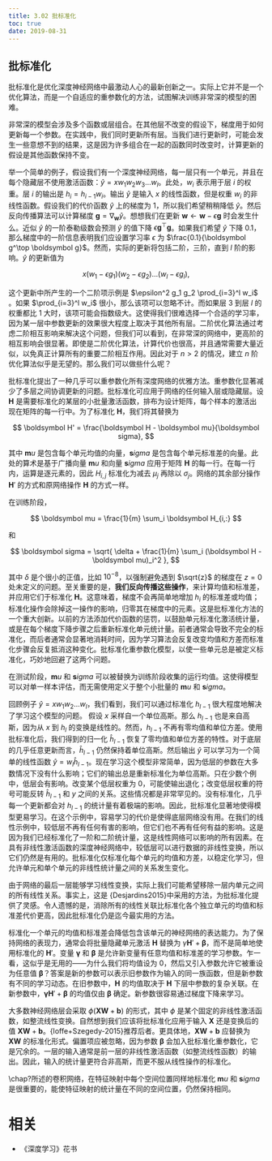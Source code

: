 ```yaml
---
title: 3.02 批标准化
toc: true
date: 2019-08-31
---
```


## 批标准化

批标准化是优化深度神经网络中最激动人心的最新创新之一。实际上它并不是一个优化算法，而是一个自适应的重参数化的方法，试图解决训练非常深的模型的困难。

非常深的模型会涉及多个函数或层组合。在其他层不改变的假设下，梯度用于如何更新每一个参数。在实践中，我们同时更新所有层。当我们进行更新时，可能会发生一些意想不到的结果，这是因为许多组合在一起的函数同时改变时，计算更新的假设是其他函数保持不变。

举一个简单的例子，假设我们有一个深度神经网络，每一层只有一个单元，并且在每个隐藏层不使用激活函数：$\hat{y} = xw_1 w_2 w_3 \dots w_l$。此处，$w_i$ 表示用于层 $i$ 的权重。层 $i$ 的输出是 $h_i = h_{i-1} w_i$。输出 $\hat{y}$ 是输入 $x$ 的线性函数，但是权重 $w_i$ 的非线性函数。假设我们的代价函数 $\hat{y}$ 上的梯度为 $1$，所以我们希望稍稍降低 $\hat{y}$。然后反向传播算法可以计算梯度 $\boldsymbol g = \nabla_{\boldsymbol w} \hat{y}$。想想我们在更新 $\boldsymbol w \leftarrow \boldsymbol w - \epsilon \boldsymbol g$ 时会发生什么。近似 $\hat{y}$ 的一阶泰勒级数会预测 $\hat{y}$ 的值下降 $\epsilon \boldsymbol g^\top \boldsymbol g$。如果我们希望 $\hat{y}$ 下降 $0.1$，那么梯度中的一阶信息表明我们应设置学习率 $\epsilon$ 为 $\frac{0.1}{\boldsymbol g^\top \boldsymbol g}$。然而，实际的更新将包括二阶，三阶，直到 $l$ 阶的影响。$\hat{y}$ 的更新值为


$$
x(w_1-\epsilon g_1)(w_2-\epsilon g_2)\dots(w_l-\epsilon g_l),
$$

这个更新中所产生的一个二阶项示例是 $\epsilon^2 g_1 g_2 \prod_{i=3}^l w_i$ 。如果 $\prod_{i=3}^l w_i$ 很小，那么该项可以忽略不计。而如果层 $3$ 到层 $l$ 的权重都比 $1$ 大时，该项可能会指数级大。这使得我们很难选择一个合适的学习率，因为某一层中参数更新的效果很大程度上取决于其他所有层。二阶优化算法通过考虑二阶相互影响来解决这个问题，但我们可以看到，在非常深的网络中，更高阶的相互影响会很显著。即使是二阶优化算法，计算代价也很高，并且通常需要大量近似，以免真正计算所有的重要二阶相互作用。因此对于 $n>2$ 的情况，建立 $n$ 阶优化算法似乎是无望的。那么我们可以做些什么呢？


批标准化提出了一种几乎可以重参数化所有深度网络的优雅方法。重参数化显著减少了多层之间协调更新的问题。批标准化可应用于网络的任何输入层或隐藏层。设 $\boldsymbol H$ 是需要标准化的某层的小批量激活函数，排布为设计矩阵，每个样本的激活出现在矩阵的每一行中。为了标准化 $\boldsymbol H$，我们将其替换为

$$
\boldsymbol H' = \frac{\boldsymbol H - \boldsymbol mu}{\boldsymbol sigma},
$$

其中 $\boldsymbol mu$ 是包含每个单元均值的向量，$\boldsymbol sigma$ 是包含每个单元标准差的向量。此处的算术是基于广播向量 $\boldsymbol mu$ 和向量 $\boldsymbol sigma$ 应用于矩阵 $\boldsymbol H$ 的每一行。在每一行内，运算是逐元素的，因此 $H_{i,j}$ 标准化为减去 $\mu_j$ 再除以 $\sigma_j$。网络的其余部分操作 $\boldsymbol H'$ 的方式和原网络操作 $\boldsymbol H$ 的方式一样。

在训练阶段，

$$
\boldsymbol mu = \frac{1}{m} \sum_i \boldsymbol H_{i,:}
$$

和

$$
\boldsymbol sigma = \sqrt{ \delta + \frac{1}{m} \sum_i (\boldsymbol H - \boldsymbol mu)_i^2 },
$$

其中 $\delta$ 是个很小的正值，比如 $10^{-8}$，以强制避免遇到 $\sqrt{z}$ 的梯度在 $z=0$ 处未定义的问题。至关重要的是，**我们反向传播这些操作**，来计算均值和标准差，并应用它们于标准化 $\boldsymbol H$。这意味着，梯度不会再简单地增加 $h_i$ 的标准差或均值；标准化操作会除掉这一操作的影响，归零其在梯度中的元素。这是批标准化方法的一个重大创新。以前的方法添加代价函数的惩罚，以鼓励单元标准化激活统计量，或是在每个梯度下降步骤之后重新标准化单元统计量。前者通常会导致不完全的标准化，而后者通常会显著地消耗时间，因为学习算法会反复改变均值和方差而标准化步骤会反复抵消这种变化。批标准化重参数化模型，以使一些单元总是被定义标准化，巧妙地回避了这两个问题。


在测试阶段，$\boldsymbol mu$ 和 $\boldsymbol sigma$ 可以被替换为训练阶段收集的运行均值。这使得模型可以对单一样本评估，而无需使用定义于整个小批量的 $\boldsymbol mu$ 和 $\boldsymbol sigma$。

回顾例子 $\hat{y} = x w_1 w_2 \dots w_l$，我们看到，我们可以通过标准化 $h_{l-1}$ 很大程度地解决了学习这个模型的问题。
假设 $x$ 采样自一个单位高斯。那么 $h_{l-1}$ 也是来自高斯，因为从 $x$ 到 $h_l$ 的变换是线性的。然而，$h_{l-1}$ 不再有零均值和单位方差。使用批标准化后，我们得到的归一化 $\hat{h}_{l-1}$ 恢复了零均值和单位方差的特性。对于底层的几乎任意更新而言，$\hat{h}_{l-1}$ 仍然保持着单位高斯。然后输出 $\hat{y}$ 可以学习为一个简单的线性函数 $\hat{y} = w_l \hat{h}_{l-1}$。现在学习这个模型非常简单，因为低层的参数在大多数情况下没有什么影响；它们的输出总是重新标准化为单位高斯。只在少数个例中，低层会有影响。改变某个低层权重为 $0$，可能使输出退化；改变低层权重的符号可能反转 $\hat{h}_{l-1}$ 和 $y$ 之间的关系。这些情况都是非常罕见的。没有标准化，几乎每一个更新都会对 $h_{l-1}$ 的统计量有着极端的影响。因此，批标准化显著地使得模型更易学习。在这个示例中，容易学习的代价是使得底层网络没有用。在我们的线性示例中，较低层不再有任何有害的影响，但它们也不再有任何有益的影响。这是因为我们已经标准化了一阶和二阶统计量，这是线性网络可以影响的所有因素。在具有非线性激活函数的深度神经网络中，较低层可以进行数据的非线性变换，所以它们仍然是有用的。批标准化仅标准化每个单元的均值和方差，以稳定化学习，但允许单元和单个单元的非线性统计量之间的关系发生变化。

由于网络的最后一层能够学习线性变换，实际上我们可能希望移除一层内单元之间的所有线性关系。事实上，这是 {Desjardins2015}中采用的方法，为批标准化提供了灵感。令人遗憾的是，消除所有的线性关联比标准化各个独立单元的均值和标准差代价更高，因此批标准化仍是迄今最实用的方法。


标准化一个单元的均值和标准差会降低包含该单元的神经网络的表达能力。为了保持网络的表现力，通常会将批量隐藏单元激活 $\boldsymbol H$ 替换为 $\gamma \boldsymbol H' + \boldsymbol \beta$，而不是简单地使用标准化的 $\boldsymbol H'$。变量 $\boldsymbol \gamma$ 和 $\boldsymbol \beta$ 是允许新变量有任意均值和标准差的学习参数。乍一看，这似乎是无用的——为什么我们将均值设为 $0$，然后又引入参数允许它被重设为任意值 $\boldsymbol \beta$？答案是新的参数可以表示旧参数作为输入的同一族函数，但是新参数有不同的学习动态。在旧参数中，$\boldsymbol H$ 的均值取决于 $\boldsymbol H$ 下层中参数的复杂关联。在新参数中，$\boldsymbol \gamma \boldsymbol H' + \boldsymbol \beta$ 的均值仅由 $\boldsymbol \beta$ 确定。新参数很容易通过梯度下降来学习。

大多数神经网络层会采取 $\phi(\boldsymbol X\boldsymbol W+ \boldsymbol b)$ 的形式，其中 $\phi$ 是某个固定的非线性激活函数，如整流线性变换。自然想到我们应该将批标准化应用于输入 $\boldsymbol X$ 还是变换后的值 $\boldsymbol X\boldsymbol W+\boldsymbol b$。{Ioffe+Szegedy-2015}推荐后者。更具体地，$\boldsymbol X\boldsymbol W+\boldsymbol b$ 应替换为 $\boldsymbol X\boldsymbol W$ 的标准化形式。偏置项应被忽略，因为参数 $\boldsymbol \beta$ 会加入批标准化重参数化，它是冗余的。一层的输入通常是前一层的非线性激活函数（如整流线性函数）的输出。因此，输入的统计量更符合非高斯，而更不服从线性操作的标准化。

\chap?所述的卷积网络，在特征映射中每个空间位置同样地标准化 $\boldsymbol mu$ 和 $\boldsymbol sigma$ 是很重要的，能使特征映射的统计量在不同的空间位置，仍然保持相同。



# 相关

- 《深度学习》花书
